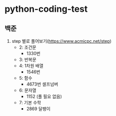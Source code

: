 # python-coding-test

## 백준

1. step 별로 풀어보기(https://www.acmicpc.net/step)
    - 2: 조건문
        - 1330번
    - 3: 반복문 
    - 4: 1차원 배열
        - 1546번
    - 5: 함수
        - 4673번 셀프넘버
    - 6: 문자열
        - 1152 (풀 필요 없음)
    - 7: 기본 수학
        - 2869 달팽이
